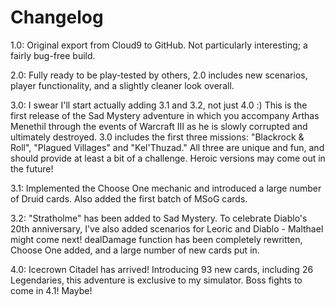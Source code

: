 # Changelog

1.0: Original export from Cloud9 to GitHub. Not particularly interesting; a fairly bug-free build.

2.0: Fully ready to be play-tested by others, 2.0 includes new scenarios, player functionality, and a slightly cleaner look overall.

3.0: I swear I'll start actually adding 3.1 and 3.2, not just 4.0 :) This is the first release of the Sad Mystery adventure in which you accompany Arthas Menethil through the events of Warcraft III as he is slowly corrupted and ultimately destroyed. 3.0 includes the first three missions: "Blackrock & Roll", "Plagued Villages" and "Kel'Thuzad." All three are unique and fun, and should provide at least a bit of a challenge. Heroic versions may come out in the future!

3.1: Implemented the Choose One mechanic and introduced a large number of Druid cards. Also added the first batch of MSoG cards.

3.2: "Stratholme" has been added to Sad Mystery. To celebrate Diablo's 20th anniversary, I've also added scenarios for Leoric and Diablo - Malthael might come next! dealDamage function has been completely rewritten, Choose One added, and a large number of new cards put in.

4.0: Icecrown Citadel has arrived! Introducing 93 new cards, including 26 Legendaries, this adventure is exclusive to my simulator. Boss fights to come in 4.1! Maybe!